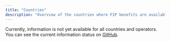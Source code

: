 ```yaml
---
title: "Countries"
description: "Overview of the countries where FIP benefits are available."
---
```


Currently, information is not yet available for all countries and operators. You can see the current information status on [GitHub](https://github.com/orgs/fipguide/projects/3).

